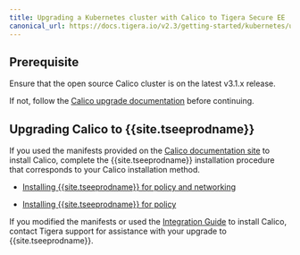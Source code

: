 ```yaml
---
title: Upgrading a Kubernetes cluster with Calico to Tigera Secure EE
canonical_url: https://docs.tigera.io/v2.3/getting-started/kubernetes/upgrade/upgrade-to-tsee
---
```


## Prerequisite

Ensure that the open source Calico cluster is on the latest v3.1.x
release.

If not, follow the [Calico upgrade documentation](https://docs.projectcalico.org/v3.1/getting-started/kubernetes/upgrade/)
before continuing.

## Upgrading Calico to {{site.tseeprodname}}

If you used the manifests provided on the [Calico documentation site](https://docs.projectcalico.org/)
to install Calico, complete the {{site.tseeprodname}} installation procedure that
corresponds to your Calico installation method.

- [Installing {{site.tseeprodname}} for policy and networking](installation/calico)

- [Installing {{site.tseeprodname}} for policy](installation/other)

If you modified the manifests or used the
[Integration Guide](https://docs.projectcalico.org/latest/getting-started/kubernetes/installation/integration)
to install Calico, contact Tigera support for assistance with your upgrade
to {{site.tseeprodname}}.

